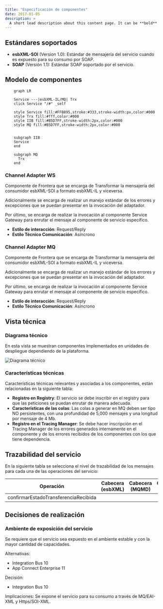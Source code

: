 ```yaml
---
title: "Especificación de componentes"
date: 2017-01-05
description: >
  A short lead description about this content page. It can be **bold** or _italic_ and can be split over multiple paragraphs.
---
```


## **Estándares soportados**

- **esbXML-SOI** (Version 1.0): Estándar de mensajería del servicio cuando es expuesto para su consumo por SOAP.
- **SOAP** (Versión 1.1): Estándar SOAP soportado por el servicio.

## **Modelo de componentes**

```mermaid
    graph LR

    Service ---|esbXML-IL/MQ| Trx
    click Service "/#" _self

    style Service fill:#FFB895,stroke:#333,stroke-width:px,color:#000
    style Trx fill:#fff,color:#000
    style IIB fill:#B5D7FF,stroke-width:2px,color:#000
    style MQ fill:#B5D7FF,stroke-width:2px,color:#000


    subgraph IIB
    Service
    end

    subgraph MQ
      Trx
    end
```

### Channel Adapter WS
Componente de Frontera que se encarga de Transformar la mensajería del consumidor esbXML-SOI a formato esbXML-IL y viceversa. 

Adicionalmente se encarga de realizar un manejo estándar de los errores y excepciones que se puedan presentar en la invocación del adaptador. 

Por último, se encarga de realizar la invocación al componente Service Gateway para enrutar el mensaje al componente de servicio específico.

- **Estilo de interacción**: Request/Reply
- **Estilo Técnico Comunicación**: Asíncrono

### Channel Adapter MQ
Componente de Frontera que se encarga de Transformar la mensajería del consumidor esbXML-SOI a formato esbXML-IL y viceversa. 

Adicionalmente se encarga de realizar un manejo estándar de los errores y excepciones que se puedan presentar en la invocación del adaptador. 

Por último, se encarga de realizar la invocación al componente Service Gateway para enrutar el mensaje al componente de servicio específico.

- **Estilo de interacción**: Request/Reply
- **Estilo Técnico Comunicación**: Asíncrono

## **Vista técnica**

### Diagrama técnico
En esta vista se muestran componentes implementados en unidades de despliegue dependiendo de la plataforma.

![Diagrama técnico](diagrama_técnico.png)


### Características técnicas
Características técnicas relevantes y asociadas a los componentes, están relacionadas en la siguiente tabla:

- **Registro en Registry**: El servicio se debe inscribir en el registry para que las peticiones se puedan enrutar de manera adecuada.
- **Características de las colas**: Las colas a generar en MQ deben ser tipo NO persistentes, con una profundidad de 5,000 mensajes y una longitud por mensaje de 4 Mb.
- **Registro en el Tracing Manager**: Se debe hacer inscripción en el Tracing Manager de los errores generados internamente en el componente y de los errores recibidos de los componentes con los que tiene dependencia.

## **Trazabilidad del servicio**
En la siguiente tabla se selecciona el nivel de trazabilidad de los mensajes para cada una de las operaciones del servicio:

|Operación|Cabecera (esbXML)|Cabecera (MQMD)|Carga útil|Mensaje completo|System Exception|
|:-:|:-:|:-:|:-:|:-:|:-:|
|confirmarEstadoTransferenciaRecibida||||X|X|


## **Decisiones de realización**

### Ambiente de exposición del servicio
Se requiere que el servicio sea expuesto en el ambiente estable y con la mayor cantidad de capacidades.

Alternativas:
- Integration Bus 10
- App Connect Enterprise 11

Decisión:
- Integration Bus 10

Implicaciones: Se expone el servicio para su consumo a través de MQ/EAI-XML y Https/SOI-XML.